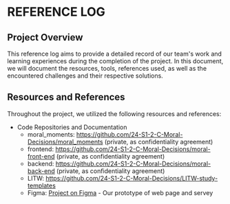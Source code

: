 # REFERENCE LOG 

## Project Overview 
This reference log aims to provide a detailed record of our team's work and learning experiences during the completion of the project. In this document, we will document the resources, tools, references used, as well as the encountered challenges and their respective solutions. 

## Resources and References 
Throughout the project, we utilized the following resources and references: 
- Code Repositories and Documentation 
  - moral_moments: https://github.com/24-S1-2-C-Moral-Decisions/moral_moments (private, as confidentiality agreement)
  - frontend: https://github.com/24-S1-2-C-Moral-Decisions/moral-front-end (private, as confidentiality agreement)
  - backend: https://github.com/24-S1-2-C-Moral-Decisions/moral-back-end (private, as confidentiality agreement)
  - LITW: https://github.com/24-S1-2-C-Moral-Decisions/LITW-study-templates
  <!-- - [Documentation Name]: [URL or location of project documentation] -->
  - Figma: [Project on Figma](https://www.figma.com/files/team/1344114333826613830/24-S1-2-C-Moral-Decisions) - Our prototype of web page and servey

<!-- - Online Tutorials and Documentation 
  - [Tutorial Name]: [URL or location of the online tutorial] 
  - [Documentation Name]: [URL or location of relevant documentation] 

- Reference Books 
  - [Book Name]: [Author and publisher information of the book] -->
